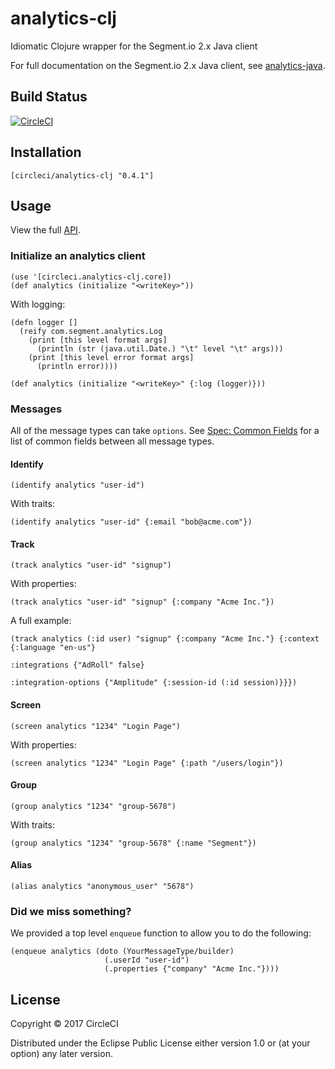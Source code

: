 # analytics-clj

Idiomatic Clojure wrapper for the Segment.io 2.x Java client

For full documentation on the Segment.io 2.x Java client, see [analytics-java](https://github.com/segmentio/analytics-java).

## Build Status

[![CircleCI](https://circleci.com/gh/circleci/analytics-clj/tree/master.svg?style=svg)](https://circleci.com/gh/circleci/analytics-clj/tree/master)

## Installation

`[circleci/analytics-clj "0.4.1"]`

## Usage

View the full [API](https://circleci.github.io/analytics-clj/).

### Initialize an analytics client

```
(use '[circleci.analytics-clj.core])
(def analytics (initialize "<writeKey>"))
```

With logging:

```
(defn logger []
  (reify com.segment.analytics.Log
    (print [this level format args]
      (println (str (java.util.Date.) "\t" level "\t" args)))
    (print [this level error format args]
      (println error))))

(def analytics (initialize "<writeKey>" {:log (logger)}))
```

### Messages

All of the message types can take `options`. See [Spec: Common Fields](https://segment.com/docs/spec/common/) for a list of common fields between all message types.

#### Identify

`(identify analytics "user-id")`

With traits:

`(identify analytics "user-id" {:email "bob@acme.com"})`

#### Track

`(track analytics "user-id" "signup")`

With properties:

`(track analytics "user-id" "signup" {:company "Acme Inc."})`

A full example:

```
(track analytics (:id user) "signup" {:company "Acme Inc."} {:context {:language "en-us"}
                                                             :integrations {"AdRoll" false}
                                                             :integration-options {"Amplitude" {:session-id (:id session)}}})
```

#### Screen

`(screen analytics "1234" "Login Page")`

With properties:

`(screen analytics "1234" "Login Page" {:path "/users/login"})`

#### Group

`(group analytics "1234" "group-5678")`

With traits:

`(group analytics "1234" "group-5678" {:name "Segment"})`

#### Alias

`(alias analytics "anonymous_user" "5678")`

### Did we miss something?

We provided a top level `enqueue` function to allow you to do the following:

```
(enqueue analytics (doto (YourMessageType/builder)
                     (.userId "user-id")
                     (.properties {"company" "Acme Inc."})))
```

## License

Copyright © 2017 CircleCI

Distributed under the Eclipse Public License either version 1.0 or (at your option) any later version.
